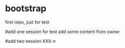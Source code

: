 # bootstrap
first repo, just for test

#add one session for test
add some content from owner

#add two session
XXX-n
